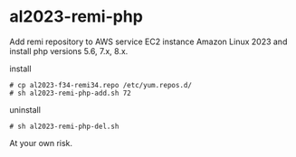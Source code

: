 # al2023-remi-php

Add remi repository to AWS service EC2 instance Amazon Linux 2023 and install php versions 5.6, 7.x, 8.x.  

install
```
# cp al2023-f34-remi34.repo /etc/yum.repos.d/
# sh al2023-remi-php-add.sh 72
```

uninstall
```
# sh al2023-remi-php-del.sh
```

At your own risk.

